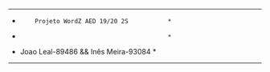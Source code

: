 ***********************************************
*         Projeto WordZ AED 19/20 2S           *
*                                              *
*   Joao Leal-89486   &&   Inês Meira-93084    * 
***********************************************
